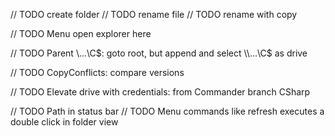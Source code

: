 // TODO create folder
// TODO rename file
// TODO rename with copy

// TODO Menu open explorer here

// TODO Parent \\...\C$: goto root, but append and select \\...\C$ as drive

// TODO CopyConflicts: compare versions

// TODO Elevate drive with credentials: from Commander branch CSharp

// TODO Path in status bar
// TODO Menu commands like refresh executes a double click in folder view